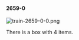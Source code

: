 #### 2659-0
![train-2659-0-0.png](https://github.com/lil-lab/nlvr/raw/master/nlvr/train/images/0/train-2659-0-0.png "train-2659-0-0.png")

There is a box with 4 items.